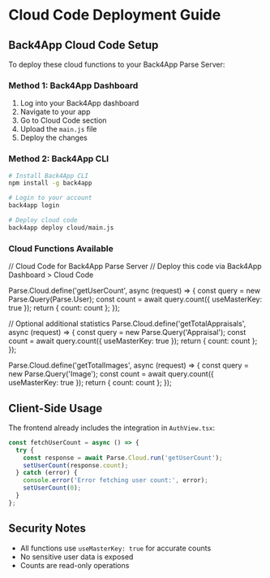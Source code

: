 # Cloud Code Deployment Guide

## Back4App Cloud Code Setup

To deploy these cloud functions to your Back4App Parse Server:

### Method 1: Back4App Dashboard
1. Log into your Back4App dashboard
2. Navigate to your app
3. Go to Cloud Code section
4. Upload the `main.js` file
5. Deploy the changes

### Method 2: Back4App CLI
```bash
# Install Back4App CLI
npm install -g back4app

# Login to your account
back4app login

# Deploy cloud code
back4app deploy cloud/main.js
```

### Cloud Functions Available
// Cloud Code for Back4App Parse Server
// Deploy this code via Back4App Dashboard > Cloud Code

Parse.Cloud.define('getUserCount', async (request) => {
  const query = new Parse.Query(Parse.User);
  const count = await query.count({ useMasterKey: true });
  return { count: count };
});

// Optional additional statistics
Parse.Cloud.define('getTotalAppraisals', async (request) => {
  const query = new Parse.Query('Appraisal');
  const count = await query.count({ useMasterKey: true });
  return { count: count };
});

Parse.Cloud.define('getTotalImages', async (request) => {
  const query = new Parse.Query('Image');
  const count = await query.count({ useMasterKey: true });
  return { count: count };
});

## Client-Side Usage

The frontend already includes the integration in `AuthView.tsx`:
```typescript
const fetchUserCount = async () => {
  try {
    const response = await Parse.Cloud.run('getUserCount');
    setUserCount(response.count);
  } catch (error) {
    console.error('Error fetching user count:', error);
    setUserCount(0);
  }
};
```

## Security Notes
- All functions use `useMasterKey: true` for accurate counts
- No sensitive user data is exposed
- Counts are read-only operations
